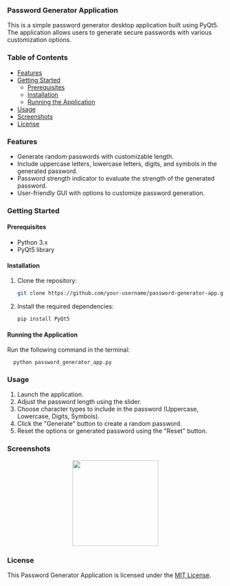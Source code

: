 ### Password Generator Application

This is a simple password generator desktop application built using PyQt5. The application allows users to generate secure passwords with various customization options.

### Table of Contents

- [Features](#features)
- [Getting Started](#getting-started)
  - [Prerequisites](#prerequisites)
  - [Installation](#installation)
  - [Running the Application](#running-the-application)
- [Usage](#usage)
- [Screenshots](#screenshots)
- [License](#license)


### Features

- Generate random passwords with customizable length.
- Include uppercase letters, lowercase letters, digits, and symbols in the generated password.
- Password strength indicator to evaluate the strength of the generated password.
- User-friendly GUI with options to customize password generation.

### Getting Started

#### Prerequisites

- Python 3.x
- PyQt5 library

#### Installation

1. Clone the repository:

   ```bash
   git clone https://github.com/your-username/password-generator-app.git

2. Install the required dependencies:
   
    ```bash
    pip install PyQt5

#### Running the Application

Run the following command in the terminal:   

      python password_generator_app.py
                    
### Usage

  1. Launch the application.
  2. Adjust the password length using the slider.
  3. Choose character types to include in the password (Uppercase, Lowercase, Digits, Symbols).
  4. Click the "Generate" button to create a random password.
  5. Reset the options or generated password using the "Reset" button.

### Screenshots

<div align="center"><img src="https://github.com/mukundahire03/CODSOFT/blob/main/Password%20Generator%20GUI%20Apllication/Screenshot%20from%202024-01-20%2017-24-56.png" height="200"></div> 

### License

This Password Generator Application is licensed under the [MIT License](LICENSE).
   
